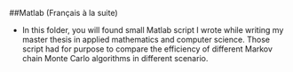 ##Matlab (Français à la suite)
* In this folder, you will found small Matlab script I wrote while writing my master thesis in applied mathematics and computer science. Those script had for purpose to compare the efficiency of different Markov chain Monte Carlo algorithms in different scenario.
